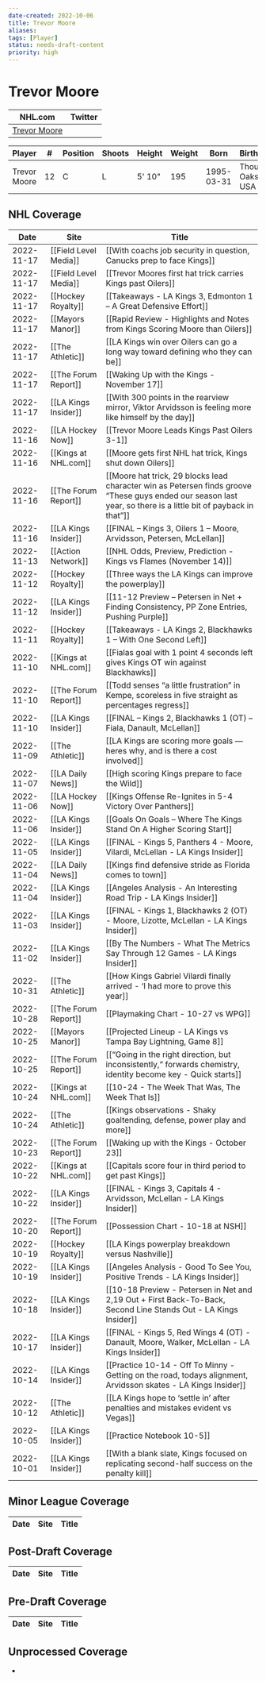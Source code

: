 ```yaml
---
date-created: 2022-10-06
title: Trevor Moore
aliases: 
tags: [Player]
status: needs-draft-content
priority: high
---
```


# Trevor Moore

NHL.com | Twitter
-|-
[Trevor Moore](https://www.nhl.com/player/trevor-moore-8479675) | 

Player | \# | Position | Shoots | Height | Weight | Born | Birthplace | Draft 
-|-|-|-|-|-|-|-|-
Trevor Moore | 12 | C | L | 5' 10" | 195 | 1995-03-31 | Thousand Oaks, CA, USA


## NHL  Coverage
| Date       | Site                  | Title                                                                                                                                                           |
| ---------- | --------------------- | --------------------------------------------------------------------------------------------------------------------------------------------------------------- |
| 2022-11-17 | [[Field Level Media]] | [[With coachs job security in question, Canucks prep to face Kings]] |
| 2022-11-17 | [[Field Level Media]] | [[Trevor Moores first hat trick carries Kings past Oilers]]                                                                                                     |
| 2022-11-17 | [[Hockey Royalty]]    | [[Takeaways - LA Kings 3, Edmonton 1 – A Great Defensive Effort]]                                                                                               |
| 2022-11-17 | [[Mayors Manor]]      | [[Rapid Review - Highlights and Notes from Kings Scoring Moore than Oilers]]                                                                                    |
| 2022-11-17 | [[The Athletic]]      | [[LA Kings win over Oilers can go a long way toward defining who they can be]]                                                                                  |
| 2022-11-17 | [[The Forum Report]]  | [[Waking Up with the Kings - November 17]]                                                                                                                      |
| 2022-11-17 | [[LA Kings Insider]]  | [[With 300 points in the rearview mirror, Viktor Arvidsson is feeling more like himself by the day]]                                                            |
| 2022-11-16 | [[LA Hockey Now]]     | [[Trevor Moore Leads Kings Past Oilers 3-1]]                                                                                                                    |
| 2022-11-16 | [[Kings at NHL.com]]  | [[Moore gets first NHL hat trick, Kings shut down Oilers]]                                                                                                      |
| 2022-11-16 | [[The Forum Report]]  | [[Moore hat trick, 29 blocks lead character win as Petersen finds groove “These guys ended our season last year, so there is a little bit of payback in that”]] |
| 2022-11-16 | [[LA Kings Insider]]  | [[FINAL – Kings 3, Oilers 1 – Moore, Arvidsson, Petersen, McLellan]]                                                                                            |
| 2022-11-13 | [[Action Network]]    | [[NHL Odds, Preview, Prediction - Kings vs Flames (November 14)]]                                                                                               |
| 2022-11-12 | [[Hockey Royalty]]    | [[Three ways the LA Kings can improve the powerplay]]                                                                                                           |
| 2022-11-12 | [[LA Kings Insider]]  | [[11-12 Preview – Petersen in Net + Finding Consistency, PP Zone Entries, Pushing Purple]]                                                                      |
| 2022-11-11 | [[Hockey Royalty]]    | [[Takeaways - LA Kings 2, Blackhawks 1 – With One Second Left]]                                                                                                 |
| 2022-11-10 | [[Kings at NHL.com]]  | [[Fialas goal with 1 point 4 seconds left gives Kings OT win against Blackhawks]]                                                                               |
| 2022-11-10 | [[The Forum Report]]  | [[Todd senses “a little frustration” in Kempe, scoreless in five straight as percentages regress]]                                                              |
| 2022-11-10 | [[LA Kings Insider]]  | [[FINAL – Kings 2, Blackhawks 1 (OT) – Fiala, Danault, McLellan]]                                                                                               |
| 2022-11-09 | [[The Athletic]]      | [[LA Kings are scoring more goals — heres why, and is there a cost involved]]                                                                                   |
| 2022-11-07 | [[LA Daily News]]     | [[High scoring Kings prepare to face the Wild]]                                                                                                                 |
| 2022-11-06 | [[LA Hockey Now]]     | [[Kings Offense Re-Ignites in 5-4 Victory Over Panthers]]                                                                                                       |
| 2022-11-06 | [[LA Kings Insider]]  | [[Goals On Goals – Where The Kings Stand On A Higher Scoring Start]]                                                                                            |
| 2022-11-05 | [[LA Kings Insider]]  | [[FINAL - Kings 5, Panthers 4 - Moore, Vilardi, McLellan - LA Kings Insider]]                                                                                   |
| 2022-11-04 | [[LA Daily News]]     | [[Kings find defensive stride as Florida comes to town]]                                                                                                        |
| 2022-11-04 | [[LA Kings Insider]]  | [[Angeles Analysis - An Interesting Road Trip - LA Kings Insider]]                                                                                              |
| 2022-11-03 | [[LA Kings Insider]]  | [[FINAL - Kings 1, Blackhawks 2 (OT) - Moore, Lizotte, McLellan - LA Kings Insider]]                                                                            |
| 2022-11-02 | [[LA Kings Insider]]  | [[By The Numbers - What The Metrics Say Through 12 Games - LA Kings Insider]]                                                                                   |
| 2022-10-31 | [[The Athletic]]      | [[How Kings Gabriel Vilardi finally arrived - ‘I had more to prove this year]]                                                                                  |
| 2022-10-28 | [[The Forum Report]]  | [[Playmaking Chart - 10-27 vs WPG]]                                                                                                                             |
| 2022-10-25 | [[Mayors Manor]]      | [[Projected Lineup - LA Kings vs Tampa Bay Lightning, Game 8]]                                                                                                  |
| 2022-10-25 | [[The Forum Report]]  | [[“Going in the right direction, but inconsistently,” forwards chemistry, identity become key - Quick starts]]                                                  |
| 2022-10-24 | [[Kings at NHL.com]]  | [[10-24 - The Week That Was, The Week That Is]]                                                                                                                 |
| 2022-10-24 | [[The Athletic]]      | [[Kings observations - Shaky goaltending, defense, power play and more]]                                                                                        |
| 2022-10-23 | [[The Forum Report]]  | [[Waking up with the Kings - October 23]]                                                                                                                       |
| 2022-10-22 | [[Kings at NHL.com]]  | [[Capitals score four in third period to get past Kings]]                                                                                                       |
| 2022-10-22 | [[LA Kings Insider]]  | [[FINAL - Kings 3, Capitals 4 - Arvidsson, McLellan - LA Kings Insider]]                                                                                        |
| 2022-10-20 | [[The Forum Report]]  | [[Possession Chart - 10-18 at NSH]]                                                                                                                             |
| 2022-10-19 | [[Hockey Royalty]]    | [[LA Kings powerplay breakdown versus Nashville]]                                                                                                               |
| 2022-10-19 | [[LA Kings Insider]]  | [[Angeles Analysis - Good To See You, Positive Trends - LA Kings Insider]]                                                                                      |
| 2022-10-18 | [[LA Kings Insider]]  | [[10-18 Preview - Petersen in Net and 2,19 Out + First Back-To-Back, Second Line Stands Out - LA Kings Insider]]                                                |
| 2022-10-17 | [[LA Kings Insider]]  | [[FINAL - Kings 5, Red Wings 4 (OT) - Danault, Moore, Walker, McLellan - LA Kings Insider]]                                                                     |
| 2022-10-14 | [[LA Kings Insider]]  | [[Practice 10-14 - Off To Minny - Getting on the road, todays alignment, Arvidsson skates - LA Kings Insider]]                                                  |
| 2022-10-12 | [[The Athletic]]      | [[LA Kings hope to ‘settle in’ after penalties and mistakes evident vs Vegas]]                                                                                  |
| 2022-10-05 | [[LA Kings Insider]]  | [[Practice Notebook 10-5]]                                                                                                                                      |
| 2022-10-01 | [[LA Kings Insider]] | [[With a blank slate, Kings focused on replicating second-half success on the penalty kill]]                                                                    |



## Minor League Coverage
Date | Site| Title
---|---|---



## Post-Draft Coverage
Date | Site| Title
---|---|---



## Pre-Draft Coverage
Date | Site| Title
---|---|---


## Unprocessed Coverage
- 

